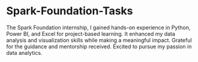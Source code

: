 # Spark-Foundation-Tasks
The Spark Foundation internship, I gained hands-on experience in Python, Power BI, and Excel for project-based learning. It enhanced my data analysis and visualization skills while making a meaningful impact. Grateful for the guidance and mentorship received. Excited to pursue my passion in data analytics.
